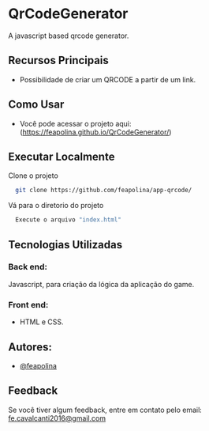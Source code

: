 # QrCodeGenerator
 A javascript based qrcode generator.

## Recursos Principais
- Possibilidade de criar um QRCODE a partir de um link.

## Como Usar
- Você pode acessar o projeto aqui:
  (https://feapolina.github.io/QrCodeGenerator/)

## Executar Localmente

Clone o projeto

```bash
  git clone https://github.com/feapolina/app-qrcode/
```

Vá para o diretorio do projeto

```bash
  Execute o arquivo "index.html"
```


## Tecnologias Utilizadas

### Back end:
Javascript, para criação da lógica da aplicação do game.

### Front end:
- HTML e CSS.


## Autores:

- [@feapolina](https://github.com/feapolina)

## Feedback

Se você tiver algum feedback, entre em contato pelo email: fe.cavalcanti2016@gmail.com
